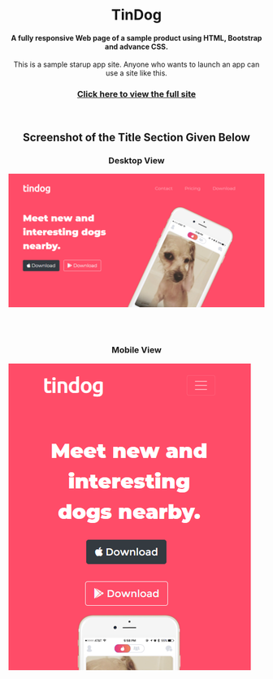 <h1 align="center"> TinDog</h1>
<h4 align="center"> A fully responsive Web page of a sample product using HTML, Bootstrap and advance CSS.</h4>
<p align="center">This is a sample starup app site. Anyone who wants to launch an app can use a site like this.</p>
<h3 align="center"><a href="https://musfiqdehan.github.io/StartUp-App-Site/">Click here to view the full site<a/></h3>
<br>
<h2 align="center">Screenshot of the <b>Title</b> Section Given Below</h2>
  
<h3 align="center">Desktop View</h3>
<img src="images/TinDog-img.png" alt="dog-img">

<br><br>

<h3 align="center">Mobile View</h3>
<img src="images/Screenshot-2.png" alt="dog-img-mobile">
